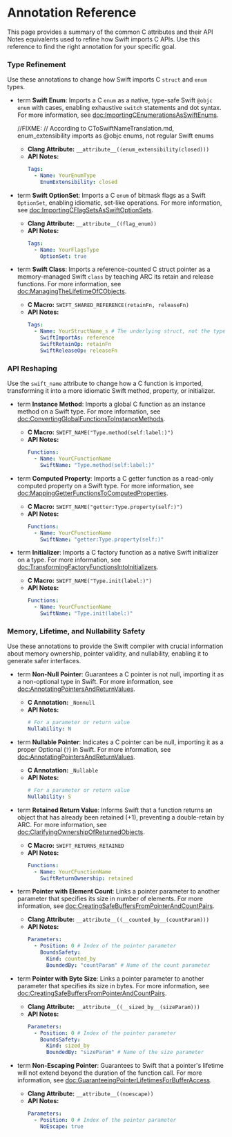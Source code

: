 # Annotation Reference

This page provides a summary of the common C attributes and their API Notes equivalents used to refine how Swift imports C APIs. Use this reference to find the right annotation for your specific goal.

### Type Refinement

Use these annotations to change how Swift imports C `struct` and `enum` types.

- term **Swift Enum**: Imports a C `enum` as a native, type-safe Swift `@objc enum` with cases, enabling exhaustive `switch` statements and dot syntax. For more information, see <doc:ImportingCEnumerationsAsSwiftEnums>.
    
    //FIXME: <explaination of issue>
    // According to CToSwiftNameTranslation.md, enum_extensibility imports as @objc enums, not regular Swift enums
    
    - **Clang Attribute:** `__attribute__((enum_extensibility(closed)))`
    - **API Notes:**
      ```yaml
      Tags:
        - Name: YourEnumType
          EnumExtensibility: closed
      ```

- term **Swift OptionSet**: Imports a C `enum` of bitmask flags as a Swift `OptionSet`, enabling idiomatic, set-like operations. For more information, see <doc:ImportingCFlagSetsAsSwiftOptionSets>.
    
    - **Clang Attribute:** `__attribute__((flag_enum))`
    - **API Notes:**
      ```yaml
      Tags:
        - Name: YourFlagsType
          OptionSet: true
      ```

- term **Swift Class**: Imports a reference-counted C struct pointer as a memory-managed Swift `class` by teaching ARC its retain and release functions. For more information, see <doc:ManagingTheLifetimeOfCObjects>.
    
    - **C Macro:** `SWIFT_SHARED_REFERENCE(retainFn, releaseFn)`
    - **API Notes:**
      ```yaml
      Tags:
        - Name: YourStructName_s # The underlying struct, not the typedef
          SwiftImportAs: reference
          SwiftRetainOp: retainFn
          SwiftReleaseOp: releaseFn
      ```

### API Reshaping

Use the `swift_name` attribute to change how a C function is imported, transforming it into a more idiomatic Swift method, property, or initializer.

- term **Instance Method**: Imports a global C function as an instance method on a Swift type. For more information, see <doc:ConvertingGlobalFunctionsToInstanceMethods>.
    
    - **C Macro:** `SWIFT_NAME("Type.method(self:label:)")`
    - **API Notes:**
      ```yaml
      Functions:
        - Name: YourCFunctionName
          SwiftName: "Type.method(self:label:)"
      ```

- term **Computed Property**: Imports a C getter function as a read-only computed property on a Swift type. For more information, see <doc:MappingGetterFunctionsToComputedProperties>.
    
    - **C Macro:** `SWIFT_NAME("getter:Type.property(self:)")`
    - **API Notes:**
      ```yaml
      Functions:
        - Name: YourCFunctionName
          SwiftName: "getter:Type.property(self:)"
      ```

- term **Initializer**: Imports a C factory function as a native Swift initializer on a type. For more information, see <doc:TransformingFactoryFunctionsIntoInitializers>.
    
    - **C Macro:** `SWIFT_NAME("Type.init(label:)")`
    - **API Notes:**
      ```yaml
      Functions:
        - Name: YourCFunctionName
          SwiftName: "Type.init(label:)"
      ```

### Memory, Lifetime, and Nullability Safety

Use these annotations to provide the Swift compiler with crucial information about memory ownership, pointer validity, and nullability, enabling it to generate safer interfaces.

- term **Non-Null Pointer**: Guarantees a C pointer is not null, importing it as a non-optional type in Swift. For more information, see <doc:AnnotatingPointersAndReturnValues>.
    
    - **C Annotation:** `_Nonnull`
    - **API Notes:**
      ```yaml
      # For a parameter or return value
      Nullability: N
      ```

- term **Nullable Pointer**: Indicates a C pointer can be null, importing it as a proper Optional (`?`) in Swift. For more information, see <doc:AnnotatingPointersAndReturnValues>.
    
    - **C Annotation:** `_Nullable`
    - **API Notes:**
      ```yaml
      # For a parameter or return value
      Nullability: S
      ```

- term **Retained Return Value**: Informs Swift that a function returns an object that has already been retained (+1), preventing a double-retain by ARC. For more information, see <doc:ClarifyingOwnershipOfReturnedObjects>.
    
    - **C Macro:** `SWIFT_RETURNS_RETAINED`
    - **API Notes:**
      ```yaml
      Functions:
        - Name: YourCFunctionName
          SwiftReturnOwnership: retained
      ```

- term **Pointer with Element Count**: Links a pointer parameter to another parameter that specifies its size in number of elements. For more information, see <doc:CreatingSafeBuffersFromPointerAndCountPairs>.
    
    - **Clang Attribute:** `__attribute__((__counted_by__(countParam)))`
    - **API Notes:**
      ```yaml
      Parameters:
        - Position: 0 # Index of the pointer parameter
          BoundsSafety:
            Kind: counted_by
            BoundedBy: "countParam" # Name of the count parameter
      ```

- term **Pointer with Byte Size**: Links a pointer parameter to another parameter that specifies its size in bytes. For more information, see <doc:CreatingSafeBuffersFromPointerAndCountPairs>.
    
    - **Clang Attribute:** `__attribute__((__sized_by__(sizeParam)))`
    - **API Notes:**
      ```yaml
      Parameters:
        - Position: 0 # Index of the pointer parameter
          BoundsSafety:
            Kind: sized_by
            BoundedBy: "sizeParam" # Name of the size parameter
      ```

- term **Non-Escaping Pointer**: Guarantees to Swift that a pointer's lifetime will not extend beyond the duration of the function call. For more information, see <doc:GuaranteeingPointerLifetimesForBufferAccess>.
    
    - **Clang Attribute:** `__attribute__((noescape))`
    - **API Notes:**
      ```yaml
      Parameters:
        - Position: 0 # Index of the pointer parameter
          NoEscape: true
      ```
